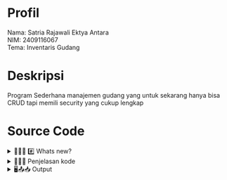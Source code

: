 # Profil
Nama: Satria Rajawali Ektya Antara\
NIM: 2409116067\
Tema: Inventaris Gudang

# Deskripsi
Program Sederhana manajemen gudang yang untuk sekarang hanya bisa CRUD tapi memili security yang cukup lengkap
 # Source Code
<details>
  <summary> 🧑🏿‍💻 #️⃣ Whats new? </summary>
 

  

</details>
<details>
  <summary> ✍🏿🥸 Penjelasan kode </summary>
 
## Package yang dipakai
``` java
import java.util.Scanner;
import java.util.ArrayList;
```
java.util.Scanner  digunakan untuk menerima input dari user melalui keyboard.

java.util.ArrayList  digunakan untuk menyimpan data barang dalam bentuk list dinamis (bisa bertambah & berkurang).

## Menu Awal & Array List
```java

        ArrayList<String[]> daftarBarang = new ArrayList<>();

        // Data dummy awal
        daftarBarang.add(new String[]{"B001", "Laptop", "10", "Rak A"});
        daftarBarang.add(new String[]{"B002", "Printer", "5", "Rak B"});

        boolean jalan = true;
        while (jalan) {
            System.out.println("\n+====== MENU INVENTARIS GUDANG ======+");
            System.out.println("|   1. Tambah Barang                 |");
            System.out.println("|   2. Lihat Daftar Barang           |");
            System.out.println("|   3. Update Barang                 |");
            System.out.println("|   4. Hapus Barang                  |");
            System.out.println("|   5. Keluar                        |");
            System.out.println("+====================================+");
            System.out.print("Pilih menu: ");

            if (!input.hasNextInt()) {
                System.out.println("Input menu harus berupa angka!");
                input.nextLine();
                continue;
            }
            int pilihan = input.nextInt();
            input.nextLine();
switch (pilihan) { 
```
Program ini menggunakan **`Scanner`** untuk membaca input dari user melalui keyboard dan **`ArrayList<String[]>`** untuk menyimpan data barang secara dinamis. Setiap elemen ArrayList berisi [0] ID, [1] Nama, [2] Stok, dan [3] Lokasi barang. Deklarasi boolean `jalan` digunakan sebagai flag untuk menjaga agar program tetap berjalan selama value dari jalan adalah true di dalam loop utama `while(jalan)` sampai user memilih menu keluar.

Di dalam loop utama ini, program menampilkan menu inventaris menggunakan **switch-case** untuk menentukan aksi berdasarkan input user. Input menu divalidasi terlebih dahulu dengan `hasNextInt()` agar program tidak error jika user memasukkan karakter non-angka. Setelah membaca angka menu dengan `nextInt()`, digunakan `nextLine()` untuk mengosongkan buffer agar input berikutnya bisa terbaca dengan benar karena kalau tidak kosongkan "\n" dari nexint akan terbawa kena nxtline berikutanya yang akan menyebabkan scaner tersebut akan terskip.


## Case 1 Create
```java
case 1: // Create
                      if (daftarBarang.isEmpty()) {
                        System.out.println("Daftar barang masih kosong.");
                    } else {
                        System.out.println("\n===== DAFTAR BARANG =====");
                        for (int i = 0; i < daftarBarang.size(); i++) {
                            String[] b = daftarBarang.get(i);
                            System.out.println("ID Barang : " + b[0]);
                            System.out.println("Nama      : " + b[1]);
                            System.out.println("Stok      : " + b[2]);
                            System.out.println("Lokasi    : " + b[3]);
                            System.out.println("------------------------------");
                        }
                    }
                    System.out.print("Masukkan ID Barang   : ");
                    String id = input.nextLine();

                    boolean ada = false;
                    for (int i = 0; i < daftarBarang.size(); i++) {
                        if (daftarBarang.get(i)[0].equalsIgnoreCase(id)) {
                            ada = true;
                            break;
                        }
                    }

                    if (ada) {
                        System.out.println("Gagal menambahkan. ID Barang \"" + id + "\" sudah ada.");
                    } else {
                        System.out.print("Masukkan Nama Barang : ");
                        String nama = input.nextLine();
                        if (nama.trim().isEmpty()) {
                            System.out.println("Nama barang tidak boleh kosong.");
                            break;
                        }

                        System.out.print("Masukkan Stok        : ");
                        if (!input.hasNextInt()) {
                            System.out.println("Stok harus berupa angka!");
                            input.nextLine();
                            break;
                        }
                        int stok = input.nextInt();
                        input.nextLine();
                        if (stok < 0) {
                            System.out.println("Stok tidak boleh negatif.");
                            break;
                        }

                        System.out.print("Masukkan Lokasi      : ");
                        String lokasi = input.nextLine();
                        if (lokasi.trim().isEmpty()) {
                            System.out.println("Lokasi tidak boleh kosong.");   
                            break;
                        }

                        String[] barang = {id, nama, String.valueOf(stok), lokasi};
                        daftarBarang.add(barang);

                        System.out.println("Barang berhasil ditambahkan.");
                    }
                    break;
```
Pada **case 1 (Create)**, program pertama menampilkan daftar barang (arraylist) yang sudah ada menggunakan loop `for` agar user bisa melihat ID yang tersedia. Program kemudian meminta user memasukkan ID barang baru dan mengecek apakah ID tersebut sudah ada di ArrayList menggunakan boolean `ada`. Jika ID sudah ada, program menampilkan pesan error. Jika ID valid, user diminta memasukkan Nama, Stok, dan Lokasi. Nama dan Lokasi divalidasi menggunakan `trim().isEmpty()` agar tidak kosong, sedangkan Stok divalidasi dengan `hasNextInt()` dan dicek agar tidak negatif. Jika semua input valid, data barang baru ditambahkan ke ArrayList dan program menampilkan pesan berhasil menambahkan barang.


## Case 2 Read
```java
case 2: // Read
                    if (daftarBarang.isEmpty()) {
                        System.out.println("Daftar barang masih kosong.");
                    } else {
                        System.out.println("\n===== DAFTAR BARANG =====");
                        for (int i = 0; i < daftarBarang.size(); i++) {
                            String[] b = daftarBarang.get(i);
                            System.out.println("ID Barang : " + b[0]);
                            System.out.println("Nama      : " + b[1]);
                            System.out.println("Stok      : " + b[2]);
                            System.out.println("Lokasi    : " + b[3]);
                            System.out.println("------------------------------");
                        }
                    }
                    break;

```
**Case 2 (Read)** menampilkan daftar barang yang ada di ArrayList. Jika ArrayList kosong, program menampilkan pesan “Daftar barang masih kosong”. Loop `for` digunakan untuk mengakses setiap elemen ArrayList dan menampilkannya secara rapi dengan format ID, Nama, Stok, dan Lokasi.


## Case 3 Update
```java
case 3: // Update
                      if (daftarBarang.isEmpty()) {
                        System.out.println("Daftar barang masih kosong.");
                    } else {
                        System.out.println("\n===== DAFTAR BARANG =====");
                        for (int i = 0; i < daftarBarang.size(); i++) {
                            String[] b = daftarBarang.get(i);
                            System.out.println("ID Barang : " + b[0]);
                            System.out.println("Nama      : " + b[1]);
                            System.out.println("Stok      : " + b[2]);
                            System.out.println("Lokasi    : " + b[3]);
                            System.out.println("------------------------------");
                        }
                    }
                    System.out.print("Masukkan ID Barang yang akan diupdate: ");
                    String idCari = input.nextLine();
                    boolean ditemukan = false;

                    for (int i = 0; i < daftarBarang.size(); i++) {
                        String[] b = daftarBarang.get(i);
                        if (b[0].equalsIgnoreCase(idCari)) {
                            ditemukan = true;
                            System.out.println("Data ditemukan. Silakan masukkan data baru:");

                            System.out.print("Nama Barang baru (lama: " + b[1] + "): ");
                            String namaBaru = input.nextLine();
                            if (namaBaru.trim().isEmpty()) {
                                System.out.println("Nama barang tidak boleh kosong.");
                                break;
                            }

                            System.out.print("Stok baru (lama: " + b[2] + "): ");
                            if (!input.hasNextInt()) {
                                System.out.println("Stok harus berupa angka!");
                                input.nextLine();
                                break;
                            }
                            int stokBaru = input.nextInt();
                            input.nextLine();
                            if (stokBaru < 0) {
                                System.out.println("Stok tidak boleh negatif.");
                                break;
                            }

                            System.out.print("Lokasi baru (lama: " + b[3] + "): ");
                            String lokasiBaru = input.nextLine();
                            if (lokasiBaru.trim().isEmpty()) {
                                System.out.println("Lokasi tidak boleh kosong.");
                                break;
                            }

                            b[1] = namaBaru;
                            b[2] = String.valueOf(stokBaru);
                            b[3] = lokasiBaru;

                            System.out.println("Data barang berhasil diperbarui.");
                            break;
                        }
                    }

                    if (!ditemukan) {
                        System.out.println("Barang dengan ID tersebut tidak ditemukan.");
                    }
                    break;

```
Pada **case 3 (Update)**, daftar barang ditampilkan terlebih dahulu sebelum user diminta memasukkan ID yang ingin diubah. Program menggunakan boolean `ditemukan` untuk menandai apakah ID tersebut ada di ArrayList. ID dibandingkan menggunakan `equalsIgnoreCase()`, sehingga pencarian tidak sensitif terhadap huruf besar atau kecil. Jika ID ditemukan, program meminta input data baru untuk Nama, Stok, dan Lokasi, dengan validasi yang sama seperti pada case Create. Data lama diupdate langsung pada ArrayList dan program menampilkan pesan berhasil memperbarui barang.



## Case 4 Delete & close
```java
case 4: // Delete
                     if (daftarBarang.isEmpty()) {
                        System.out.println("Daftar barang masih kosong.");
                    } else {
                        System.out.println("\n===== DAFTAR BARANG =====");
                        for (int i = 0; i < daftarBarang.size(); i++) {
                            String[] b = daftarBarang.get(i);
                            System.out.println("ID Barang : " + b[0]);
                            System.out.println("Nama      : " + b[1]);
                            System.out.println("Stok      : " + b[2]);
                            System.out.println("Lokasi    : " + b[3]);
                            System.out.println("------------------------------");
                        }
                    }
                    System.out.print("Masukkan ID Barang yang akan dihapus: ");
                    String idHapus = input.nextLine();
                    boolean terhapus = false;

                    for (int i = 0; i < daftarBarang.size(); i++) {
                        if (daftarBarang.get(i)[0].equalsIgnoreCase(idHapus)) {
                            daftarBarang.remove(i);
                            terhapus = true;
                            System.out.println("Barang berhasil dihapus.");
                            break;
                        }
                    }

                    if (!terhapus) {
                        System.out.println("Barang dengan ID tersebut tidak ditemukan.");
                    }
                    break;

                case 5: // Keluar
                    System.out.println("Terima kasih, program selesai.");
                    jalan = false;
                    break;

                default:
                    System.out.println("Pilihan tidak valid, coba lagi.");
            }
        }

        input.close();
        }
```
**Case 4 (Delete)** mirip dengan case Update, di mana daftar barang ditampilkan terlebih dahulu. User diminta memasukkan ID barang yang ingin dihapus, dan boolean `terhapus` menandai apakah ID ditemukan. Jika ID valid, barang dihapus dari ArrayList menggunakan `daftarBarang.remove(i)` berdasarkan indeks, dan program menampilkan pesan berhasil menghapus. Jika ID tidak ditemukan, program menampilkan pesan error.

**Case 5 (Exit)** mengubah boolean `jalan` menjadi `false`, sehingga loop utama berhenti dan program keluar. Sebelum keluar, program menampilkan pesan terima kasih.

Dan terakhir setelah looping case nya kita tutup ada `input.close()` buat nutup scaner biar bisa istirahat karena setiap resource yang dibuka sebaiknya ditutup.



di program ini saya menggunakan `.trim` agar user tidak menginput hanya spasi karena kegunaan trim adalah untuk menghapus spasi yang berada sebelum dan sesudah karakter contoh "   lap top   " maka akan terbada "lap top" karena trim lalu saya menggunakan <0 untuk stok agar user tidak bisa menginput value negatif, koma, dan huruf, Tetapi karena ini nextInt dia tidak bisa menerima inputan **`hanya`** spasi jika itu terjadi maka inputan akan ngestuck sampai user menginput sesuatu yang invalid untuk hal ini adalah value negatif, koma, dan huruf baru kita bisa keluar dari inputan dan di kembalikan ke menu awal.

</details>
<details>
  <summary> 🖥️📤📥 Output </summary>
 
## Output Program
### Menu Utama
<img width="410" height="156" alt="Screenshot 2025-09-10 171628" src="https://github.com/user-attachments/assets/27a2b5a1-f04c-41cd-bbd4-8419cfbe227b" />

Ketika pertama kali menjalankan kode maka akan muncul menu utama yang berisi Create, Read, Update, Delete, dan Exit.

### Menu Create
<img width="418" height="391" alt="Screenshot 2025-09-10 171641" src="https://github.com/user-attachments/assets/b64e39d5-4be0-4a75-955d-cdfb042e60c4" />
<img width="327" height="94" alt="Screenshot 2025-09-10 171741" src="https://github.com/user-attachments/assets/e99d5e5a-4bbc-41d5-b769-91dddb658023" />
<img width="331" height="76" alt="Screenshot 2025-09-10 171705" src="https://github.com/user-attachments/assets/ec8e83ec-f7da-43e6-89ee-91d1127af8cc" />

pertama-tama Sistem menampilkan daftar barang (Read) agar user bisa melihar id mana yang sudah dipakai

Ketika memasukkan angka 1 di menu utama akan muncul menu membuat Barang. Jika ID ada di ArrayList/ kita memasukan data tidak sesuai format maka akan muncul pesan gagal dan mengembalikan kita ke menu awal.

<img width="343" height="307" alt="Screenshot 2025-09-10 171827" src="https://github.com/user-attachments/assets/95702092-21a3-41bf-8dc4-12a4072de2d0" />



Jika ID  tidak ada di data sebelumnya maka kita akan diminta untuk mengisi data yang diperlukan untuk barang yaitu nama, stok, dan lokasi pastikan memasukan data dengan benar karena kalau tidak maka akan gagal dan akan kembali ke menu awal.

### Menu Read
<img width="373" height="325" alt="Screenshot 2025-09-10 171839" src="https://github.com/user-attachments/assets/5811edbe-e93e-44ab-a06a-463d150d600e" />
<img width="236" height="19" alt="image" src="https://github.com/user-attachments/assets/9b802d92-17f0-47a8-a904-03644ad38828" />
<img width="332" height="89" alt="image" src="https://github.com/user-attachments/assets/7e7251a2-0b53-4593-963e-930b24fb8802" />


Ketika memasukkan angka 2 di menu utama maka akan muncul daftar data Barang dan jika tidak ada data  di dalam arraylist maka akan keluar pesan "daftar barang masih kosong" .

### Menu Update
<img width="369" height="145" alt="image" src="https://github.com/user-attachments/assets/3581d0e6-08e6-44e7-8d40-10b092a70a15" />



Ketika memasukkan angka 3 di menu utama maka akan muncul daftar data barang dan menu untuk memasukkan ID  yang ingin diubah. Jika berhasil diubah maka akan muncul pesan data pesawat berhasil diubah dan jika id salah/invalid input maka akan di kembalikan ke menu utama .

<img width="410" height="78" alt="Screenshot 2025-09-10 171913" src="https://github.com/user-attachments/assets/e3d2b1b4-9fc0-464e-8750-f4c65b1835fd" />


### Menu Delete
<img width="411" height="586" alt="Screenshot 2025-09-10 172820" src="https://github.com/user-attachments/assets/dfa13af0-a5cf-4afd-9861-3fbdadfa3cc5" />

<img width="429" height="720" alt="Screenshot 2025-09-10 172908" src="https://github.com/user-attachments/assets/035852d8-f63c-4fad-bc7a-4814c3c8949a" />

Ketika memasukkan angka 4 di menu utama maka akan muncul daftar barang dan inputan untuk memasukkan ID  yang ingin dihapus. Jika berhasil dihapus maka akan muncul pesan Barang berhasil dihapus.

<img width="390" height="382" alt="Screenshot 2025-09-10 172840" src="https://github.com/user-attachments/assets/fd5fc3e7-d953-4e77-903d-e074cdcc427c" />

Jika ID  tidak ada, maka akan muncul pesan Barang dengan ID tersebut tidak ditemukan.

oh iya karna saya pakai equalsIgnoreCase buat cocokin id maka inputan user tidak sensitif terhadap huruf besar/kecil.

### Exit
<img width="434" height="222" alt="Screenshot 2025-09-10 172918" src="https://github.com/user-attachments/assets/50f28da9-2084-4829-a9f6-d1efc7e16b76" />

Masukkan angka 5 pada menu utama untuk keluar dari program.

</details>

